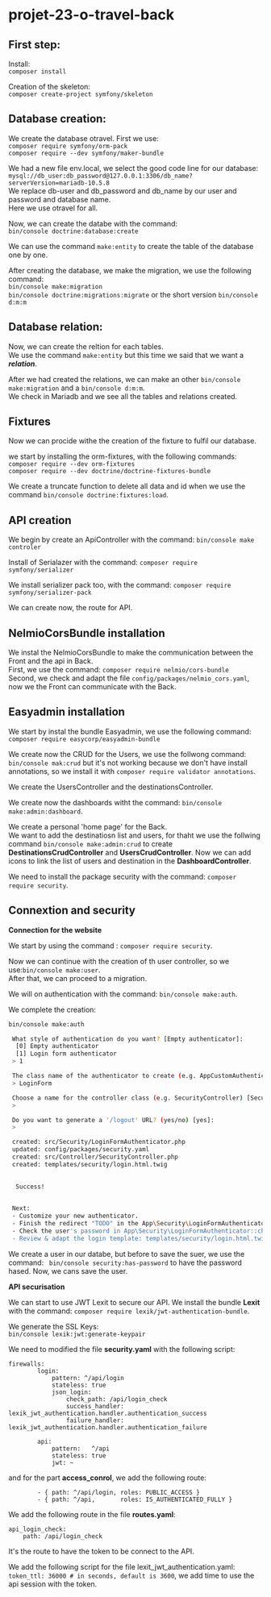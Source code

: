 # projet-23-o-travel-back

## First step:

Install:  
```composer install```

Creation of the skeleton:  
```composer create-project symfony/skeleton```

## Database creation:

We create the database otravel.
First we use:   
```composer require symfony/orm-pack```  
```composer require --dev symfony/maker-bundle```

We had a new file env.local, we select the good code line for our database:  
```mysql://db_user:db_password@127.0.0.1:3306/db_name?serverVersion=mariadb-10.5.8```  
We replace db-user and db_password and db_name by our user and password and database name.  
Here we use otravel for all.

Now, we can create the databe with the command:  
```bin/console doctrine:database:create```

We can use the command ```make:entity``` to create the table of the database one by one.  

After creating the database, we make the migration, we use the following command:  
```bin/console make:migration```  
```bin/console doctrine:migrations:migrate``` or the short version ```bin/console d:m:m```  

## Database relation:

Now, we can create the reltion for each tables.  
We use the command ```make:entity``` but this time we said that we want a ***relation***.  

After we had created the relations, we can make an other ```bin/console make:migration``` and a ```bin/console d:m:m```.  
We check in Mariadb and we see all the tables and relations created.  

## Fixtures  

Now we can procide withe the creation of the fixture to fulfil our database.  

we start by installing the orm-fixtures, with the following commands:  
```composer require --dev orm-fixtures```  
```composer require --dev doctrine/doctrine-fixtures-bundle```  

We create a truncate function to delete all data and id when we use the command ```bin/console doctrine:fixtures:load```.  

## API creation  

We begin by create an ApiController with the command: ```bin/console make controler```  

Install of Serialazer with the command: ```composer require symfony/serializer```  

We install serializer pack too, with the command: ```composer require symfony/serializer-pack```  

We can create now, the route for API.  

## NelmioCorsBundle installation  

We instal the NelmioCorsBundle to make the communication between the Front and the api in Back.  
First, we use the command: ```composer require nelmio/cors-bundle```  
Second, we check and adapt the file ```config/packages/nelmio_cors.yaml```, now we the Front can communicate with the Back.  

## Easyadmin installation  

We start by instal the bundle Easyadmin, we use the following command:  
```composer require easycorp/easyadmin-bundle```  

We create now the CRUD for the Users, we use the follwong command:  
```bin/console mak:crud``` but it's not working because we don't have install annotations, so we install it with ```composer require validator annotations```.   

We create the UsersController and the destinationsController.  

We create now the dashboards witht the command: ```bin/console make:admin:dashboard```.   

We create a personal 'home page' for the Back.  
We want to add the destinatiosn list and users, for thaht we use the follwing command ```bin/console make:admin:crud``` to create **DestinationsCrudController** and **UsersCrudController**. Now we can add icons to link the list of users and destination in the **DashboardController**.   

We need to install the package security with the command: ```composer require security```.  

## Connextion and security  

**Connection for the website**

We start by using the command : ```composer require security```.  

Now we can continue with the creation of th user controller, so we use:```bin/console make:user```.  
After that, we can proceed to a migration.  

We will on authentication with the command: ```bin/console make:auth```.  

We complete the creation:

```bash
bin/console make:auth

 What style of authentication do you want? [Empty authenticator]:
  [0] Empty authenticator
  [1] Login form authenticator
 > 1

 The class name of the authenticator to create (e.g. AppCustomAuthenticator):
 > LoginForm

 Choose a name for the controller class (e.g. SecurityController) [SecurityController]:
 > 

 Do you want to generate a '/logout' URL? (yes/no) [yes]:
 > 

 created: src/Security/LoginFormAuthenticator.php
 updated: config/packages/security.yaml
 created: src/Controller/SecurityController.php
 created: templates/security/login.html.twig

           
  Success! 
           

 Next:
 - Customize your new authenticator.
 - Finish the redirect "TODO" in the App\Security\LoginFormAuthenticator::onAuthenticationSuccess() method.
 - Check the user's password in App\Security\LoginFormAuthenticator::checkCredentials().
 - Review & adapt the login template: templates/security/login.html.twig.
```

We create a user in our databe, but before to save the suer, we use the command: ``` bin/console security:has-password``` to have the password hased. Now, we cans save the user.  

**API securisation**

We can start to use JWT Lexit to secure our API.
We install the bundle **Lexit** with the command: ```composer require lexik/jwt-authentication-bundle```.  

We generate the SSL Keys:  
```bin/console lexik:jwt:generate-keypair```  

We need to modified the file **security.yaml** with the following script:
```
firewalls:
        login:
            pattern: ^/api/login
            stateless: true
            json_login:
                check_path: /api/login_check
                success_handler: lexik_jwt_authentication.handler.authentication_success
                failure_handler: lexik_jwt_authentication.handler.authentication_failure

        api:
            pattern:   ^/api
            stateless: true
            jwt: ~
```
and for the part **access_conrol**, we add the following route:
```
        - { path: ^/api/login, roles: PUBLIC_ACCESS }
        - { path: ^/api,       roles: IS_AUTHENTICATED_FULLY }
```  

We add the following route in the file **routes.yaml**:
```
api_login_check:
    path: /api/login_check
```
It's the route to have the token to be connect to the API.  

We add the following script for the file lexit_jwt_authentication.yaml:
```token_ttl: 36000 # in seconds, default is 3600```, we add time to use the api session with the token.  
